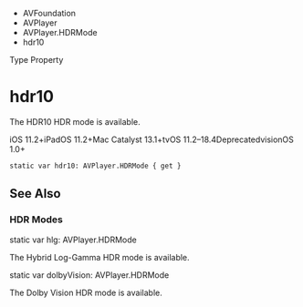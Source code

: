 

- AVFoundation
- AVPlayer
- AVPlayer.HDRMode
-  hdr10 

Type Property

# hdr10

The HDR10 HDR mode is available.

iOS 11.2+iPadOS 11.2+Mac Catalyst 13.1+tvOS 11.2–18.4DeprecatedvisionOS 1.0+

``` source
static var hdr10: AVPlayer.HDRMode { get }
```

## See Also

### HDR Modes

static var hlg: AVPlayer.HDRMode

The Hybrid Log-Gamma HDR mode is available.

static var dolbyVision: AVPlayer.HDRMode

The Dolby Vision HDR mode is available.

